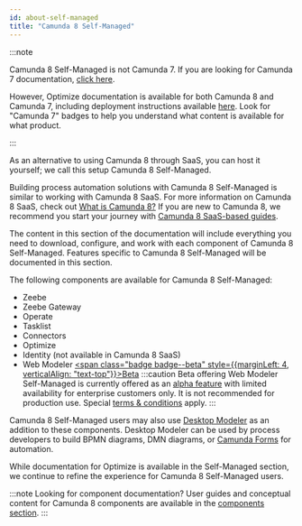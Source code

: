 ```yaml
---
id: about-self-managed
title: "Camunda 8 Self-Managed"
---
```


:::note

Camunda 8 Self-Managed is not Camunda 7. If you are looking for Camunda 7 documentation, [click here](https://docs.camunda.org).

However, Optimize documentation is available for both Camunda 8 and Camunda 7, including deployment instructions available [here]($optimize$/self-managed/optimize-deployment/install-and-start). Look for "Camunda 7" badges to help you understand what content is available for what product.

:::

As an alternative to using Camunda 8 through SaaS, you can host it yourself; we call this setup Camunda 8 Self-Managed.

Building process automation solutions with Camunda 8 Self-Managed is similar to working with Camunda 8 SaaS. For more information on Camunda 8 SaaS, check out [What is Camunda 8?](../components/concepts/what-is-camunda-8.md) If you are new to Camunda 8, we recommend you start your journey with [Camunda 8 SaaS-based guides](../../guides/).

The content in this section of the documentation will include everything you need to download, configure, and work with each component of Camunda 8 Self-Managed. Features specific to Camunda 8 Self-Managed will be documented in this section.

The following components are available for Camunda 8 Self-Managed:

- Zeebe
- Zeebe Gateway
- Operate
- Tasklist
- Connectors
- Optimize
- Identity (not available in Camunda 8 SaaS)
- Web Modeler [<span class="badge badge--beta" style={{marginLeft: 4, verticalAlign: "text-top"}}>Beta</span>](../../reference/alpha-features.md)
  :::caution Beta offering
  Web Modeler Self-Managed is currently offered as an [alpha feature](../../reference/alpha-features.md)
  with limited availability for enterprise customers only. It is not recommended for production use.
  Special [terms & conditions](https://camunda.com/legal/terms/camunda-platform/camunda-platform-8-self-managed/) apply.
  :::

Camunda 8 Self-Managed users may also use [Desktop Modeler](../../components/modeler/desktop-modeler/install-the-modeler) as an addition to these components. Desktop Modeler can be used by process developers to build BPMN diagrams, DMN diagrams, or [Camunda Forms](../guides/utilizing-forms.md) for automation.

While documentation for Optimize is available in the Self-Managed section, we continue to refine the experience for Camunda 8 Self-Managed users.

:::note Looking for component documentation?
User guides and conceptual content for Camunda 8 components are available in the [components section](./../../components).
:::
